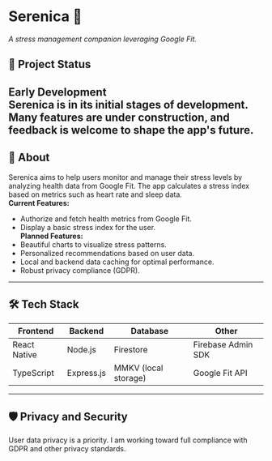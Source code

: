 # Serenica 🌿  
*A stress management companion leveraging Google Fit.*
## 🚀 Project Status  
**Early Development**  
Serenica is in its initial stages of development. Many features are under construction, and feedback is welcome to shape the app's future.
---
## 📖 About  
Serenica aims to help users monitor and manage their stress levels by analyzing health data from Google Fit. The app calculates a stress index based on metrics such as heart rate and sleep data.  
**Current Features:**  
- Authorize and fetch health metrics from Google Fit.
- Display a basic stress index for the user.  
**Planned Features:**  
- Beautiful charts to visualize stress patterns.  
- Personalized recommendations based on user data.  
- Local and backend data caching for optimal performance.  
- Robust privacy compliance (GDPR).  
---
## 🛠️ Tech Stack  
| **Frontend** | **Backend** | **Database** | **Other** |
|--------------|-------------|--------------|-----------|
| React Native | Node.js     | Firestore    | Firebase Admin SDK |
| TypeScript   | Express.js  | MMKV (local storage) | Google Fit API |
---
## 🛡️ Privacy and Security  
User data privacy is a priority. I am working toward full compliance with GDPR and other privacy standards.  